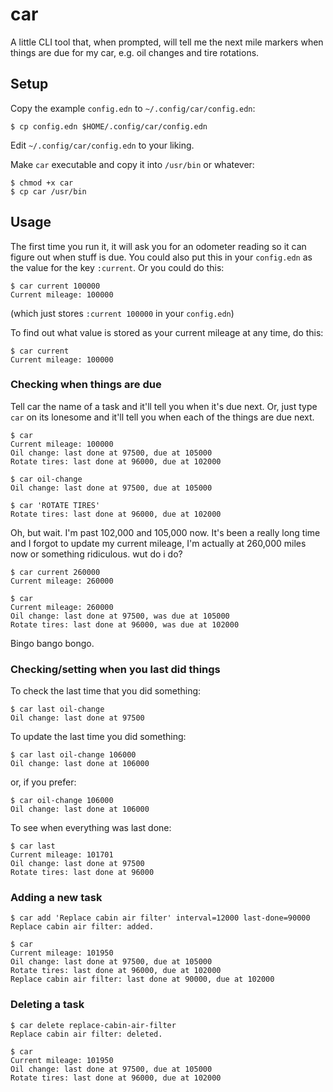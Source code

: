 # car

A little CLI tool that, when prompted, will tell me the next mile markers when things are due for my car, e.g. oil changes and tire rotations.

## Setup

Copy the example `config.edn` to `~/.config/car/config.edn`:

    $ cp config.edn $HOME/.config/car/config.edn

Edit `~/.config/car/config.edn` to your liking.

Make `car` executable and copy it into `/usr/bin` or whatever:

    $ chmod +x car
    $ cp car /usr/bin

## Usage

The first time you run it, it will ask you for an odometer reading so it can figure out when stuff is due. You could also put this in your `config.edn` as the value for the key `:current`. Or you could do this:

    $ car current 100000
    Current mileage: 100000

(which just stores `:current 100000` in your `config.edn`)

To find out what value is stored as your current mileage at any time, do this:

    $ car current
    Current mileage: 100000

### Checking when things are due

Tell car the name of a task and it'll tell you when it's due next. Or, just type `car` on its lonesome and it'll tell you when each of the things are due next.

    $ car
    Current mileage: 100000
    Oil change: last done at 97500, due at 105000
    Rotate tires: last done at 96000, due at 102000

    $ car oil-change
    Oil change: last done at 97500, due at 105000

    $ car 'ROTATE TIRES'
    Rotate tires: last done at 96000, due at 102000

Oh, but wait. I'm past 102,000 and 105,000 now. It's been a really long time and I forgot to update my current mileage, I'm actually at 260,000 miles now or something ridiculous. wut do i do?

    $ car current 260000
    Current mileage: 260000

    $ car
    Current mileage: 260000
    Oil change: last done at 97500, was due at 105000
    Rotate tires: last done at 96000, was due at 102000

Bingo bango bongo.

### Checking/setting when you last did things

To check the last time that you did something:

    $ car last oil-change
    Oil change: last done at 97500

To update the last time you did something:

    $ car last oil-change 106000
    Oil change: last done at 106000

or, if you prefer:

    $ car oil-change 106000
    Oil change: last done at 106000

To see when everything was last done:

    $ car last
    Current mileage: 101701
    Oil change: last done at 97500
    Rotate tires: last done at 96000

### Adding a new task

    $ car add 'Replace cabin air filter' interval=12000 last-done=90000
    Replace cabin air filter: added.

    $ car
    Current mileage: 101950
    Oil change: last done at 97500, due at 105000
    Rotate tires: last done at 96000, due at 102000
    Replace cabin air filter: last done at 90000, due at 102000

### Deleting a task

    $ car delete replace-cabin-air-filter
    Replace cabin air filter: deleted.

    $ car
    Current mileage: 101950
    Oil change: last done at 97500, due at 105000
    Rotate tires: last done at 96000, due at 102000
